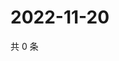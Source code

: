 # 2022-11-20

共 0 条

<!-- BEGIN WEIBO -->
<!-- 最后更新时间 Sun Nov 20 2022 19:12:14 GMT+0800 (China Standard Time) -->

<!-- END WEIBO -->
